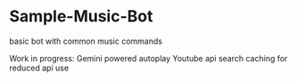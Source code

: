 # Sample-Music-Bot
basic bot with common music commands

Work in progress:
  Gemini powered autoplay
  Youtube api search caching for reduced api use
